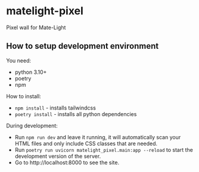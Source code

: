# matelight-pixel

Pixel wall for Mate-Light

## How to setup development environment

You need:

- python 3.10+
- poetry
- npm

How to install:

- `npm install` - installs tailwindcss
- `poetry install` - installs all python dependencies

During development:

- Run `npm run dev` and leave it running, it will automatically scan your HTML files and only include CSS classes that are needed.
- Run `poetry run uvicorn matelight_pixel.main:app --reload` to start the development version of the server.
- Go to http://localhost:8000 to see the site.


